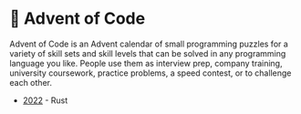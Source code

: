 # 🎄 Advent of Code

Advent of Code is an Advent calendar of small programming puzzles for a variety of skill sets and skill levels that can be solved in any programming language you like. People use them as interview prep, company training, university coursework, practice problems, a speed contest, or to challenge each other.

- [2022](https://github.com/lewinkoon/advent-code/tree/main/2022) - Rust 

